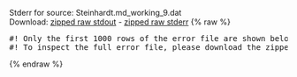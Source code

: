 Stderr for source:  Steinhardt.md_working_9.dat   
Download: [zipped raw stdout](Steinhardt.md_working_9.dat.plumed_master.stdout.txt.zip) - [zipped raw stderr](Steinhardt.md_working_9.dat.plumed_master.stderr.txt.zip) 
{% raw %}
<pre>
#! Only the first 1000 rows of the error file are shown below
#! To inspect the full error file, please download the zipped raw stderr file above
</pre>
{% endraw %}
